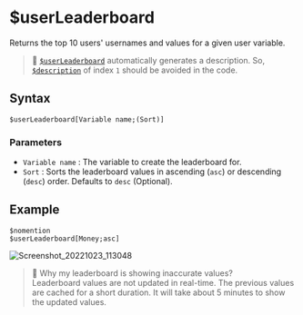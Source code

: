 # $userLeaderboard
Returns the top 10 users' usernames and values for a given user variable.

> 📌 [`$userLeaderboard`](./userLeaderboard.md) automatically generates a description. So, [`$description`](./description.md) of index `1` should be avoided in the code.

## Syntax
```
$userLeaderboard[Variable name;(Sort)]
```

### Parameters
- `Variable name` : The variable to create the leaderboard for.
- `Sort` : Sorts the leaderboard values in ascending (`asc`) or descending (`desc`) order. Defaults to `desc` (Optional).

## Example
```
$nomention
$userLeaderboard[Money;asc]
```
![Screenshot_20221023_113048](https://user-images.githubusercontent.com/95774950/197376578-309895b3-4e37-44c8-8bcc-acb73578fe78.png)

> 📌 Why my leaderboard is showing inaccurate values?\
Leaderboard values are not updated in real-time. The previous values are cached for a short duration. It will take about 5 minutes to show the updated values.
